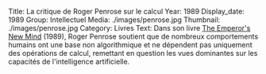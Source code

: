 Title: La critique de Roger Penrose sur le calcul
Year: 1989
Display_date: 1989
Group: Intellectuel
Media: ./images/penrose.jpg
Thumbnail: ./images/penrose.jpg
Category: Livres 
Text: Dans son livre <a href="https://amzn.to/3YJmTwI" target="_blank">The Emperor's New Mind</a> (1989), Roger Penrose soutient que de nombreux comportements humains ont une base non algorithmique et ne dépendent pas uniquement des opérations de calcul, remettant en question les vues dominantes sur les capacités de l'intelligence artificielle.
